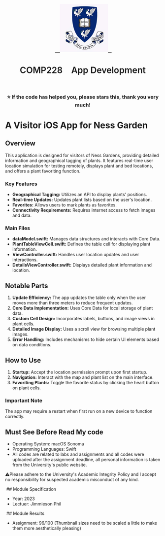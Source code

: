 <p align="center">
  <a href="https://www.liverpool.ac.uk/" target="blank">
    <img src="Liverpool_logo.png" alt="Logo" width="156" height="156">
  </a>
 <h1 align="center" style="font-weight: 600">COMP228    App Development</h1>
 <h3 align="center" backgroundcolor="red">⭐ If the code has helped you, please stars this, thank you very much!</h3>

# A Visitor iOS App for Ness Garden

## Overview
This application is designed for visitors of Ness Gardens, providing detailed information and geographical tagging of plants. It features real-time user location simulation for testing remotely, displays plant and bed locations, and offers a plant favoriting function.

### Key Features
- **Geographical Tagging:** Utilizes an API to display plants' positions.
- **Real-time Updates:** Updates plant lists based on the user's location.
- **Favorites:** Allows users to mark plants as favorites.
- **Connectivity Requirements:** Requires internet access to fetch images and data.

### Main Files
- **dataModel.swift:** Manages data structures and interacts with Core Data.
- **PlantTableViewCell.swift:** Defines the table cell for displaying plant information.
- **ViewController.swift:** Handles user location updates and user interactions.
- **DetailsViewController.swift:** Displays detailed plant information and location.

## Notable Parts
1. **Update Efficiency:** The app updates the table only when the user moves more than three meters to reduce frequent updates.
2. **Core Data Implementation:** Uses Core Data for local storage of plant data.
3. **Custom Cell Design:** Incorporates labels, buttons, and image views in plant cells.
4. **Detailed Image Display:** Uses a scroll view for browsing multiple plant images.
5. **Error Handling:** Includes mechanisms to hide certain UI elements based on data conditions.

## How to Use
1. **Startup:** Accept the location permission prompt upon first startup.
2. **Navigation:** Interact with the map and plant list on the main interface.
3. **Favoriting Plants:** Toggle the favorite status by clicking the heart button on plant cells.

### Important Note
The app may require a restart when first run on a new device to function correctly.


## Must See Before Read My code
* Operating System: macOS Sonoma
* Programming Languages: Swift
* All codes are related to labs and assignments and all codes were uploaded after the assignment deadline, all personal information is taken from the University's public website.

⚠Please adhere to the University's Academic Integrity Policy and I accept no responsibility for suspected academic misconduct of any kind.

 ## Module Specification
* Year: 2023
* Lectuer: Jimmieson Phil

 ## Module Results
* Assignment: 96/100 (Thumbnail sizes need to be scaled a little to make them more aesthetically pleasing)